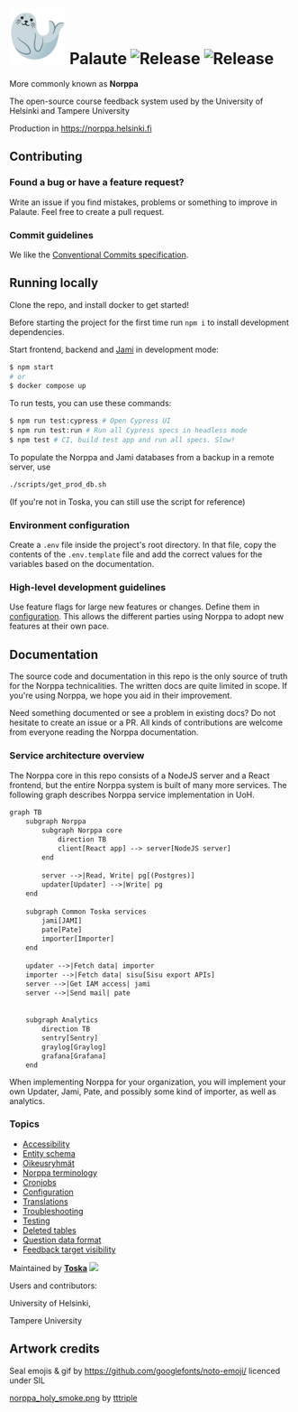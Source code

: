 # <img src=./public/seal.gif width=100px /> Palaute ![Release](https://github.com/UniversityOfHelsinkiCS/palaute/actions/workflows/production.yml/badge.svg) ![Release](https://github.com/UniversityOfHelsinkiCS/palaute/actions/workflows/staging.yml/badge.svg)

More commonly known as **Norppa**

The open-source course feedback system used by the University of Helsinki and Tampere University

Production in <https://norppa.helsinki.fi>

## Contributing

### Found a bug or have a feature request?

Write an issue if you find mistakes, problems or something to improve in Palaute.
Feel free to create a pull request.

### Commit guidelines

We like the [Conventional Commits specification](https://www.conventionalcommits.org/en/v1.0.0/).

## Running locally

Clone the repo, and install docker to get started!

Before starting the project for the first time run `npm i` to install development dependencies.

Start frontend, backend and [Jami](github.com/UniversityOfHelsinkiCS/jami) in development mode:

```bash
$ npm start
# or
$ docker compose up
```

To run tests, you can use these commands:

```bash
$ npm run test:cypress # Open Cypress UI
$ npm run test:run # Run all Cypress specs in headless mode
$ npm test # CI, build test app and run all specs. Slow!
```

To populate the Norppa and Jami databases from a backup in a remote server, use

```bash
./scripts/get_prod_db.sh
```

(If you're not in Toska, you can still use the script for reference)

### Environment configuration

Create a `.env` file inside the project's root directory. In that file, copy the contents of the `.env.template` file and add the correct values for the variables based on the documentation.

### High-level development guidelines

Use feature flags for large new features or changes. Define them in [configuration](documentation/configuration.md). This allows the different parties using Norppa to adopt new features at their own pace.

## Documentation

The source code and documentation in this repo is the only source of truth for the Norppa technicalities. The written docs are quite limited in scope. If you're using Norppa, we hope you aid in their improvement.

Need something documented or see a problem in existing docs? Do not hesitate to create an issue or a PR. All kinds of contributions are welcome from everyone reading the Norppa documentation.

### Service architecture overview

The Norppa core in this repo consists of a NodeJS server and a React frontend, but the entire Norppa system is built of many more services. The following graph describes Norppa service implementation in UoH.

```mermaid
graph TB
    subgraph Norppa
        subgraph Norppa core
            direction TB
            client[React app] --> server[NodeJS server]
        end

        server -->|Read, Write| pg[(Postgres)]
        updater[Updater] -->|Write| pg
    end

    subgraph Common Toska services
        jami[JAMI]
        pate[Pate]
        importer[Importer]
    end

    updater -->|Fetch data| importer
    importer -->|Fetch data| sisu[Sisu export APIs]
    server -->|Get IAM access| jami
    server -->|Send mail| pate


    subgraph Analytics
        direction TB
        sentry[Sentry]
        graylog[Graylog]
        grafana[Grafana]
    end

```

When implementing Norppa for your organization, you will implement your own Updater, Jami, Pate, and possibly some kind of importer, as well as analytics.

### Topics

- [Accessibility](documentation/accessibility.md)
- [Entity schema](documentation/entity_diagram.md)
- [Oikeusryhmät](documentation/oikeusryhmat.md)
- [Norppa terminology](documentation/terminology.md)
- [Cronjobs](documentation/cronjobs.md)
- [Configuration](documentation/configuration.md)
- [Translations](documentation/translations.md)
- [Troubleshooting](documentation/troubleshooting.md)
- [Testing](documentation/testingdocument.md)
- [Deleted tables](documentation/deleted_tables.md)
- [Question data format](documentation/question_formats.md)
- [Feedback target visibility](documentation/feedback_target_visibility.md)

Maintained by **[Toska](https://toska.dev/)** <img src="https://raw.githubusercontent.com/UniversityOfHelsinkiCS/palaute/382d97e68827acfa56d1a29781e0f94e8777626b/src/client/assets/toscalogo_color.svg" width="100px" />

Users and contributors:

University of Helsinki,

Tampere University

## Artwork credits

Seal emojis & gif by https://github.com/googlefonts/noto-emoji/ licenced under SIL

[norppa_holy_smoke.png](./src/client/assets/norppa_holy_smoke.png) by [tttriple](https://github.com/tttriple)
